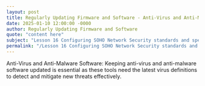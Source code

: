 ```yaml
---
layout: post
title: Regularly Updating Firmware and Software - Anti-Virus and Anti-Malware Software
date: 2025-01-10 12:00:00 -0000
author: Regularly Updating Firmware and Software
quote: "content here"
subject: "Lesson 16 Configuring SOHO Network Security standards and specifications"
permalink: "/Lesson 16 Configuring SOHO Network Security standards and specifications/Regularly Updating Firmware and Software/Regularly Updating Firmware and Software - Anti-Virus and Anti-Malware Software"
---
```


Anti-Virus and Anti-Malware Software: Keeping anti-virus and anti-malware software updated is essential as these tools need the latest virus definitions to detect and mitigate new threats effectively.
